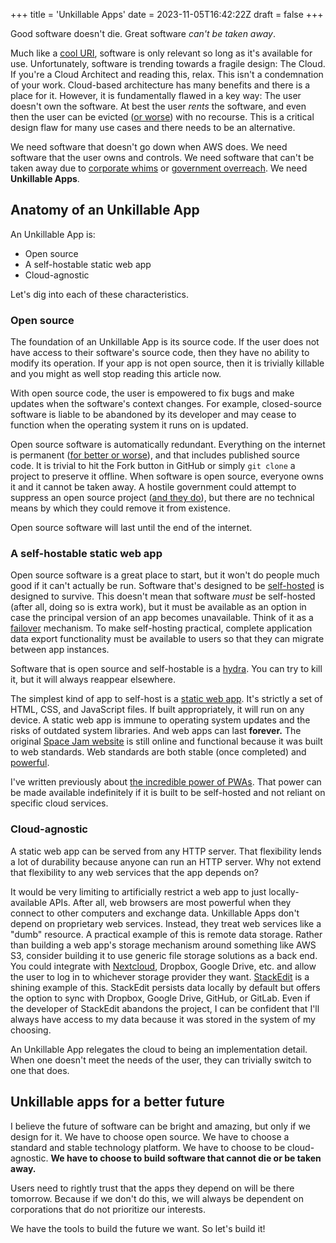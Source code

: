 +++
title = 'Unkillable Apps'
date = 2023-11-05T16:42:22Z
draft = false
+++

Good software doesn't die. Great software _can't be taken away_.

Much like a [cool URI](https://www.w3.org/Provider/Style/URI), software is only relevant so long as it's available for use. Unfortunately, software is trending towards a fragile design: The Cloud. If you're a Cloud Architect and reading this, relax. This isn't a condemnation of your work. Cloud-based architecture has many benefits and there is a place for it. However, it is fundamentally flawed in a key way: The user doesn't own the software. At best the user _rents_ the software, and even then the user can be evicted ([or worse](https://www.nytimes.com/2022/08/21/technology/google-surveillance-toddler-photo.html)) with no recourse. This is a critical design flaw for many use cases and there needs to be an alternative.

We need software that doesn't go down when AWS does. We need software that the user owns and controls. We need software that can't be taken away due to [corporate whims](https://killedbygoogle.com/) or [government overreach](https://en.wikipedia.org/wiki/Censorship_of_GitHub). We need **Unkillable Apps**.

## Anatomy of an Unkillable App

An Unkillable App is:

- Open source
- A self-hostable static web app
- Cloud-agnostic

Let's dig into each of these characteristics.

### Open source

The foundation of an Unkillable App is its source code. If the user does not have access to their software's source code, then they have no ability to modify its operation. If your app is not open source, then it is trivially killable and you might as well stop reading this article now.

With open source code, the user is empowered to fix bugs and make updates when the software's context changes. For example, closed-source software is liable to be abandoned by its developer and may cease to function when the operating system it runs on is updated.

Open source software is automatically redundant. Everything on the internet is permanent ([for better or worse](https://www.normantranscript.com/news/once-on-the-internet-always-on-the-internet/article_4bb953b0-8804-11eb-9bad-c7b05bdeb4cc.html)), and that includes published source code. It is trivial to hit the Fork button in GitHub or simply `git clone` a project to preserve it offline. When software is open source, everyone owns it and it cannot be taken away. A hostile government could attempt to suppress an open source project ([and they do](https://element.io/blog/india-bans-flagship-client-for-the-matrix-network/)), but there are no technical means by which they could remove it from existence.

Open source software will last until the end of the internet.

### A self-hostable static web app

Open source software is a great place to start, but it won't do people much good if it can't actually be run. Software that's designed to be [self-hosted](<https://en.wikipedia.org/wiki/Self-hosting_(web_services)>) is designed to survive. This doesn't mean that software _must_ be self-hosted (after all, doing so is extra work), but it must be available as an option in case the principal version of an app becomes unavailable. Think of it as a [failover](https://en.wikipedia.org/wiki/Failover) mechanism. To make self-hosting practical, complete application data export functionality must be available to users so that they can migrate between app instances.

Software that is open source and self-hostable is a [hydra](https://en.wikipedia.org/wiki/Lernaean_Hydra). You can try to kill it, but it will always reappear elsewhere.

The simplest kind of app to self-host is a [static web app](https://www.staticapps.org/articles/defining-static-web-apps/). It's strictly a set of HTML, CSS, and JavaScript files. If built appropriately, it will run on any device. A static web app is immune to operating system updates and the risks of outdated system libraries. And web apps can last **forever.** The original [Space Jam website](https://www.spacejam.com/1996/) is still online and functional because it was built to web standards. Web standards are both stable (once completed) and [powerful](https://whatwebcando.today/).

I've written previously about [the incredible power of PWAs](https://jeremyckahn.github.io/posts/pwa-agony-and-ecstasy/). That power can be made available indefinitely if it is built to be self-hosted and not reliant on specific cloud services.

### Cloud-agnostic

A static web app can be served from any HTTP server. That flexibility lends a lot of durability because anyone can run an HTTP server. Why not extend that flexibility to any web services that the app depends on?

It would be very limiting to artificially restrict a web app to just locally-available APIs. After all, web browsers are most powerful when they connect to other computers and exchange data. Unkillable Apps don't depend on proprietary web services. Instead, they treat web services like a "dumb" resource. A practical example of this is remote data storage. Rather than building a web app's storage mechanism around something like AWS S3, consider building it to use generic file storage solutions as a back end. You could integrate with [Nextcloud](https://nextcloud.com/), Dropbox, Google Drive, etc. and allow the user to log in to whichever storage provider they want. [StackEdit](https://stackedit.io/) is a shining example of this. StackEdit persists data locally by default but offers the option to sync with Dropbox, Google Drive, GitHub, or GitLab. Even if the developer of StackEdit abandons the project, I can be confident that I'll always have access to my data because it was stored in the system of my choosing.

An Unkillable App relegates the cloud to being an implementation detail. When one doesn't meet the needs of the user, they can trivially switch to one that does.

## Unkillable apps for a better future

I believe the future of software can be bright and amazing, but only if we design for it. We have to choose open source. We have to choose a standard and stable technology platform. We have to choose to be cloud-agnostic. **We have to choose to build software that cannot die or be taken away.**

Users need to rightly trust that the apps they depend on will be there tomorrow. Because if we don't do this, we will always be dependent on corporations that do not prioritize our interests.

We have the tools to build the future we want. So let's build it!
